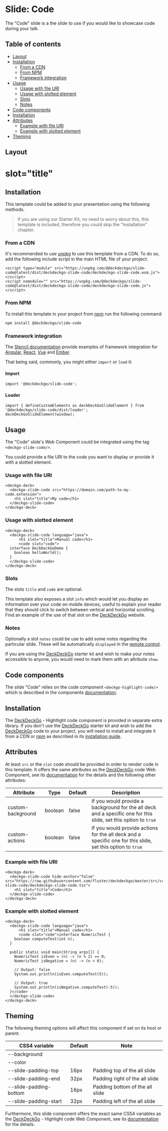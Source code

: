 # Slide: Code

The "Code" slide is a the slide to use if you would like to showcase code during your talk.

## Table of contents

- [Layout](#app-slide-code-layout)
- [Installation](#app-slide-code-installation)
  - [From a CDN](#app-slide-code-from-a-cdn)
  - [From NPM](#app-slide-code-from-npm)
  - [Framework integration](#app-slide-code-framework-integration)
- [Usage](#app-slide-code-usage)
  - [Usage with file URI](#app-slide-code-usage-with-file-uri)
  - [Usage with slotted element](#app-slide-code-usage-with-slotted-element)
  - [Slots](#app-slide-code-slots)
  - [Notes](#app-slide-code-notes)
- [Code components](#app-slide-code-code-components)
- [Installation](#app-slide-code-installation)
- [Attributes](#app-slide-code-attributes)
  - [Example with file URI](#app-slide-code-example-with-file-uri)
  - [Example with slotted element](#app-slide-code-example-with-slotted-element)
- [Theming](#app-slide-code-theming)

## Layout

<div class="container ion-margin">
  <deckgo-deck embedded={true}>
    <deckgo-slide-code src="https://raw.githubusercontent.com/deckgo/deckdeckgo/master/webcomponents/core/src/components/slides/deckdeckgo-slide-code/deckdeckgo-slide-code.tsx">
          <h1 slot="title">slot="title"</h1>
        </deckgo-slide-code>
  </deckgo-deck>
</div>

## Installation

This template could be added to your presentation using the following methods.

> If you are using our Starter Kit, no need to worry about this, this template is included, therefore you could skip the "Installation" chapter.
 
### From a CDN

It's recommended to use [unpkg](https://unpkg.com/) to use this template from a CDN. To do so, add the following include script in the main HTML file of your project:

```
<script type="module" src="https://unpkg.com/@deckdeckgo/slide-code@latest/dist/deckdeckgo-slide-code/deckdeckgo-slide-code.esm.js"></script>
<script nomodule="" src="https://unpkg.com/@deckdeckgo/slide-code@latest/dist/deckdeckgo-slide-code/deckdeckgo-slide-code.js"></script>
```

### From NPM

To install this template in your project from [npm](https://www.npmjs.com/package/@deckdeckgo/core) run the following command:

```bash
npm install @deckdeckgo/slide-code
```

### Framework integration

The [Stencil documentation](https://stenciljs.com/docs/overview) provide examples of framework integration for [Angular](https://stenciljs.com/docs/angular), [React](https://stenciljs.com/docs/react), [Vue](https://stenciljs.com/docs/vue) and [Ember](https://stenciljs.com/docs/ember).

That being said, commonly, you might either `import` or `load` it:

#### Import

```
import '@deckdeckgo/slide-code';
```

#### Loader

```
import { defineCustomElements as deckDeckGoSlideElement } from '@deckdeckgo/slide-code/dist/loader';
deckDeckGoSlideElement(window);
```

## Usage

The "Code" slide's Web Component could be integrated using the tag `<deckgo-slide-code/>`.

You could provide a file URI to the code you want to display or provide it with a slotted element.

### Usage with file URI

```
<deckgo-deck>
  <deckgo-slide-code src="https://domain.com/path-to-my-code.extension">
    <h1 slot="title">My code</h1>
  </deckgo-slide-code>
</deckgo-deck>  
```

### Usage with slotted element

```
<deckgo-deck>
  <deckgo-slide-code language="java">
      <h1 slot="title">Manual code</h1>
      <code slot="code">
  interface DeckDeckGoDemo {
    boolean helloWorld();
  }
  </deckgo-slide-code>
</deckgo-deck>  
```

### Slots

The slots `title` and `code` are optional.

This template also exposes a slot `info` which would let you display an information over your code on mobile devices, useful to explain your reader that they should click to switch between vertical and horizontal scrolling. Find an example of the use of that slot on the [DeckDeckGo] website.

### Notes

Optionally a slot `notes` could be use to add some notes regarding the particular slide. These will be automatically `displayed` in the [remote control](https://deckdeckgo.app).

If you are using the [DeckDeckGo] starter kit and wish to make your notes accessible to anyone, you would need to mark them with an attribute `show`.

## Code components

The slide "Code" relies on the code component `<deckgo-highlight-code/>` which is described in the components [documentation](https://github.com/deckgo/deckdeckgo/blob/master/doc/components/components.md).

## Installation

The [DeckDeckGo] - Hightlight code component is provided in separate extra library. If you don't use the [DeckDeckGo] starter kit and wish to add the [DeckDeckGo] code to your project, you will need to install and integrate it from a CDN or [npm](https://www.npmjs.com/package/@deckdeckgo/highlight-code) as described in its [installation guide](https://docs.deckdeckgo.com/components/code#app-components-highlight-code-getting-started).

## Attributes

At least `src` or the `slot` code should be provided in order to render code in this template. It offers the same attributes as the [DeckDeckGo] code Web Component, see its [documentation](https://docs.deckdeckgo.com/components/code) for the details and the following other attributes:

| Attribute                      | Type   | Default   | Description   |
| -------------------------- |-----------------|-----------------|-----------------|
| custom-background | boolean | false | If you would provide a background for the all deck and a specific one for this slide, set this option to `true` |
| custom-actions | boolean | false | If you would provide actions for the all deck and a specific one for this slide, set this option to `true` |

### Example with file URI

```
<deckgo-deck>
  <deckgo-slide-code hide-anchor="false" src="https://raw.githubusercontent.com/fluster/deckdeckgo/master/src/components/slides/deckdeckgo-slide-code/deckdeckgo-slide-code.tsx">
    <h1 slot="title">Code</h1>
  </deckgo-slide-code>
</deckgo-deck>
```

### Example with slotted element

```
<deckgo-deck>
  <deckgo-slide-code language="java">
      <h1 slot="title">Manual code</h1>
      <code slot="code">interface NumericTest {
    boolean computeTest(int n);
  }
  
  public static void main(String args[]) {
    NumericTest isEven = (n) -> (n % 2) == 0;
    NumericTest isNegative = (n) -> (n < 0);
  
    // Output: false
    System.out.println(isEven.computeTest(5));
  
    // Output: true
    System.out.println(isNegative.computeTest(-5));
  }</code>
  </deckgo-slide-code>
</deckgo-deck>  
```

## Theming

The following theming options will affect this component if set on its host or parent.

| CSS4 variable                      | Default | Note |
| -------------------------- |-----------------|-----------------|
| --background |  |  |
| --color |  |  |
| --slide-padding-top | 16px | Padding top of the all slide |
| --slide-padding-end | 32px | Padding right of the all slide |
| --slide-padding-bottom | 16px | Padding bottom of the all slide |
| --slide-padding-start | 32px | Padding left of the all slide |

Furthermore, this slide component offers the exact same CSS4 variables as the [DeckDeckGo] - Highlight code Web Component, see its [documentation](https://docs.deckdeckgo.com/components/code) for the details.

[DeckDeckGo]: https://deckdeckgo.com
